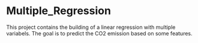 # Multiple_Regression
This project contains the building of a linear regression with multiple variabels. The goal is to predict the CO2 emission based on some features.

